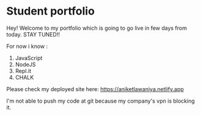 # Student portfolio

Hey! Welcome to my portfolio which is going to go live in few days from today. STAY TUNED!!

For now i know :
1. JavaScript
2. NodeJS
3. Repl.it
4. CHALK

Please check my deployed site here: https://aniketlawaniya.netlify.app

I'm not able to push my code at git because my company's vpn is blocking it.